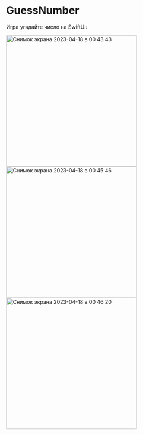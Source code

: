 # GuessNumber

Игра угадайте число на SwiftUI:

 <img width="352" alt="Снимок экрана 2023-04-18 в 00 43 43" src="https://user-images.githubusercontent.com/118187754/232594949-90a17d78-d21b-4c25-a0b6-783dca6a3fa4.png">
<img width="352" alt="Снимок экрана 2023-04-18 в 00 45 46" src="https://user-images.githubusercontent.com/118187754/232594966-47b4c3e7-2c96-4649-aee1-0dc480dad128.png">
<img width="352" alt="Снимок экрана 2023-04-18 в 00 46 20" src="https://user-images.githubusercontent.com/118187754/232594973-370bdd0f-3ccd-4dff-a498-1079ffcc5f0a.png">
